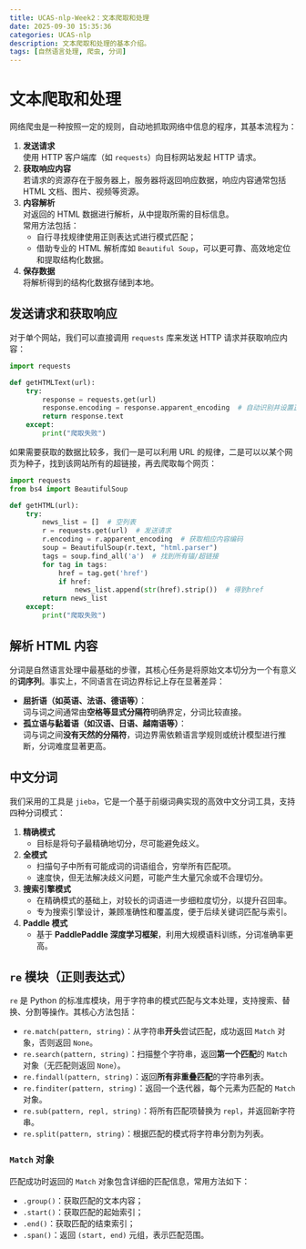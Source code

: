 ```yaml
---
title: UCAS-nlp-Week2：文本爬取和处理
date: 2025-09-30 15:35:36
categories: UCAS-nlp
description: 文本爬取和处理的基本介绍。
tags: [自然语言处理, 爬虫, 分词]
---
```

# 文本爬取和处理
网络爬虫是一种按照一定的规则，自动地抓取网络中信息的程序，其基本流程为：

1. **发送请求**  
   使用 HTTP 客户端库（如 `requests`）向目标网站发起 HTTP 请求。
2. **获取响应内容**  
   若请求的资源存在于服务器上，服务器将返回响应数据，响应内容通常包括 HTML 文档、图片、视频等资源。
3. **内容解析**  
   对返回的 HTML 数据进行解析，从中提取所需的目标信息。  
   常用方法包括：
   - 自行寻找规律使用正则表达式进行模式匹配；
   - 借助专业的 HTML 解析库如 `Beautiful Soup`，可以更可靠、高效地定位和提取结构化数据。
4. **保存数据**  
   将解析得到的结构化数据存储到本地。

## 发送请求和获取响应
对于单个网站，我们可以直接调用 `requests` 库来发送 HTTP 请求并获取响应内容：
```python
import requests

def getHTMLText(url):
    try:
        response = requests.get(url)
        response.encoding = response.apparent_encoding  # 自动识别并设置正确编码
        return response.text
    except:
        print("爬取失败")
```

如果需要获取的数据比较多，我们一是可以利用 URL 的规律，二是可以以某个网页为种子，找到该网站所有的超链接，再去爬取每个网页：
```python
import requests
from bs4 import BeautifulSoup

def getHTML(url):
    try:
        news_list = []  # 空列表
        r = requests.get(url)  # 发送请求
        r.encoding = r.apparent_encoding  # 获取相应内容编码
        soup = BeautifulSoup(r.text, "html.parser")
        tags = soup.find_all('a')  # 找到所有锚/超链接
        for tag in tags:
            href = tag.get('href')
            if href:
                news_list.append(str(href).strip())  # 得到href
        return news_list
    except:
        print("爬取失败")
```

## 解析 HTML 内容
分词是自然语言处理中最基础的步骤，其核心任务是将原始文本切分为一个有意义的**词序列**。事实上，不同语言在词边界标记上存在显著差异：

- **屈折语（如英语、法语、德语等）**：  
  词与词之间通常由**空格等显式分隔符**明确界定，分词比较直接。
- **孤立语与黏着语（如汉语、日语、越南语等）**：  
  词与词之间**没有天然的分隔符**，词边界需依赖语言学规则或统计模型进行推断，分词难度显著更高。

## 中文分词
我们采用的工具是 `jieba`，它是一个基于前缀词典实现的高效中文分词工具，支持四种分词模式：

1. **精确模式**  
   - 目标是将句子最精确地切分，尽可能避免歧义。
2. **全模式**  
   - 扫描句子中所有可能成词的词语组合，穷举所有匹配项。  
   - 速度快，但无法解决歧义问题，可能产生大量冗余或不合理切分。
3. **搜索引擎模式**  
   - 在精确模式的基础上，对较长的词语进一步细粒度切分，以提升召回率。  
   - 专为搜索引擎设计，兼顾准确性和覆盖度，便于后续关键词匹配与索引。
4. **Paddle 模式**  
   - 基于 **PaddlePaddle 深度学习框架**，利用大规模语料训练，分词准确率更高。

## `re` 模块（正则表达式）
`re` 是 Python 的标准库模块，用于字符串的模式匹配与文本处理，支持搜索、替换、分割等操作。其核心方法包括：

- `re.match(pattern, string)`：从字符串**开头**尝试匹配，成功返回 `Match` 对象，否则返回 `None`。
- `re.search(pattern, string)`：扫描整个字符串，返回**第一个匹配**的 `Match` 对象（无匹配则返回 `None`）。
- `re.findall(pattern, string)`：返回**所有非重叠匹配**的字符串列表。
- `re.finditer(pattern, string)`：返回一个迭代器，每个元素为匹配的 `Match` 对象。
- `re.sub(pattern, repl, string)`：将所有匹配项替换为 `repl`，并返回新字符串。
- `re.split(pattern, string)`：根据匹配的模式将字符串分割为列表。

### `Match` 对象
匹配成功时返回的 `Match` 对象包含详细的匹配信息，常用方法如下：

- `.group()`：获取匹配的文本内容；
- `.start()`：获取匹配的起始索引；
- `.end()`：获取匹配的结束索引；
- `.span()`：返回 `(start, end)` 元组，表示匹配范围。